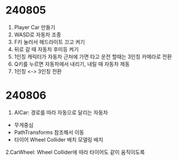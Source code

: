 # 240805
1. Player Car 만들기
2. WASD로 자동차 조종
3. F키 눌러서 헤드라이트 끄고 켜기
4. 뒤로 갈 때 자동차 후미등 켜기
5. 1인칭 캐릭터가 자동차 근처에 가면 타고 운전 할때는 3인칭 카메라로 전환
6. Q키를 누르면 자동차에서 내리기, 내릴 때 자동차 제동
7. 1인칭 <-> 3인칭 전환

# 240806
1. AICar: 경로를 따라 자동으로 달리는 자동차
- 무게중심
- PathTransforms 참조해서 이동
- 타이어 Wheel Collider 배치 모델링 배치

2.CarWheel: Wheel Collider에 따라 타이어도 같이 움직이도록

